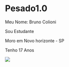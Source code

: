 # Pesado1.0 
Meu Nome: Bruno Colioni

Sou Estudante 

Moro em Novo horizonte - SP

Tenho 17 Anos 

![](https://media.tenor.com/nX3BdES-doYAAAAi/timao.gif)
